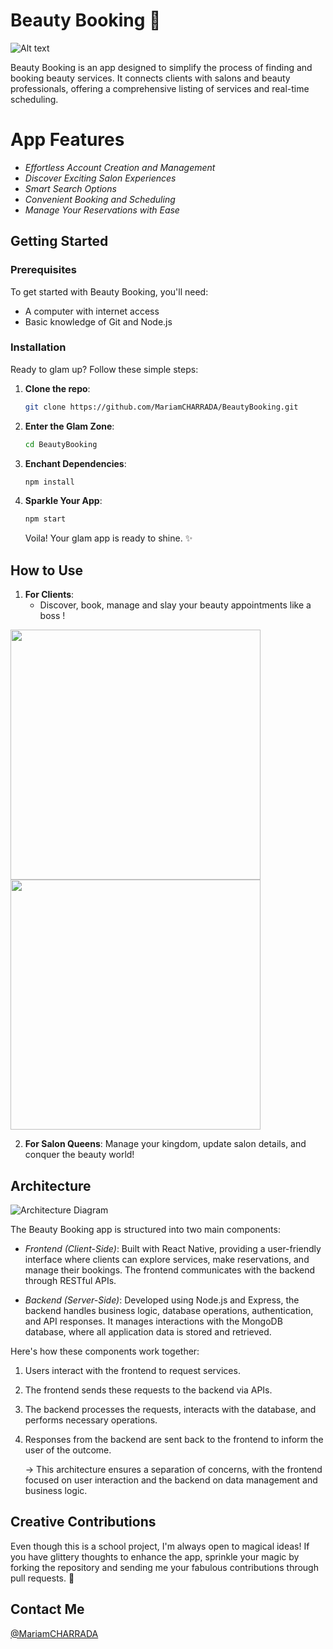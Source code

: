 
# Beauty Booking 💄

![Alt text](https://github.com/MariamCHARRADA/BeautyBooking/blob/main/backend/uploads/CoverPhoto.jpeg?raw=true)


   Beauty Booking is an app designed to simplify the process of finding and booking beauty services. It connects clients with salons and beauty professionals, offering a comprehensive listing of services and real-time scheduling.

#  App Features 

- *Effortless Account Creation and Management*
- *Discover Exciting Salon Experiences*
- *Smart Search Options*
- *Convenient Booking and Scheduling*
- *Manage Your Reservations with Ease*


##  Getting Started 

### Prerequisites
To get started with Beauty Booking, you'll need:
- A computer with internet access
- Basic knowledge of Git and Node.js

### Installation
Ready to glam up? Follow these simple steps:
1. **Clone the repo**:
   ```bash
   git clone https://github.com/MariamCHARRADA/BeautyBooking.git
   ```
2. **Enter the Glam Zone**:
   ```bash
   cd BeautyBooking
   ```
3. **Enchant Dependencies**:
   ```bash
   npm install
   ```
4. **Sparkle Your App**:
   ```bash
   npm start
   ```
   Voila! Your glam app is ready to shine. ✨

## How to Use 

1. **For Clients**: 
   - Discover, book, manage and slay your beauty appointments like a boss !
   <p float="left">
  <img src="https://example.com/image1.jpg" width="400" />
  <img src="https://example.com/image2.jpg" width="400" /> 
</p>


2. **For Salon Queens**: Manage your kingdom, update salon details, and conquer the beauty world!



## Architecture

![Architecture Diagram](https://github.com/MariamCHARRADA/BeautyBooking/blob/main/Architecture%20Diagram.png?raw=true)

The Beauty Booking app is structured into two main components:

- *Frontend (Client-Side)*: Built with React Native, providing a user-friendly interface where clients can explore services, make reservations, and manage their bookings. The frontend communicates with the backend through RESTful APIs.

- *Backend (Server-Side)*: Developed using Node.js and Express, the backend handles business logic, database operations, authentication, and API responses. It manages interactions with the MongoDB database, where all application data is stored and retrieved.

Here's how these components work together:

1. Users interact with the frontend to request services.
2. The frontend sends these requests to the backend via APIs.
3. The backend processes the requests, interacts with the database, and performs necessary operations.
4. Responses from the backend are sent back to the frontend to inform the user of the outcome.

   -> This architecture ensures a separation of concerns, with the frontend focused on user interaction and the backend on data management and business logic.

##  Creative Contributions 

Even though this is a school project, I'm always open to magical ideas! If you have glittery thoughts to enhance the app, sprinkle your magic by forking the repository and sending me your fabulous contributions through pull requests. 💖

## Contact Me

[@MariamCHARRADA](https://github.com/MariamCHARRADA)

